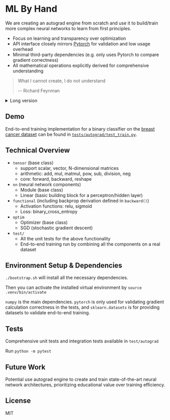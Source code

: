 # ML By Hand

We are creating an autograd engine from scratch and use it to build/train more complex neural networks to learn from first principles.

- Focus on learning and transparency over optimization
- API interface closely mirrors [Pytorch](https://github.com/pytorch/pytorch/tree/main) for validation and low usage overhead
- Minimal third-party dependencies (e.g. only uses Pytorch to compare gradient correctness)
- All mathematical operations explicitly derived for comprehensive understanding

> What I cannot create, I do not understand
> 
> -- Richard Feynman

<details>
  <summary>Long version</summary>

  **Autograd** ([wikipedia](https://en.wikipedia.org/wiki/Automatic_differentiation)) computes exact derivatives by tracking computations and applying the chain rule systematically. It enables efficient backpropagation in neural networks, allowing them to learn from errors and adjust parameters automatically.

  The primary motivation is to learn about neural networks from scratch and from first principles. There are many good ML libraries out there (e.g. Tensorflow, Pytorch, Scikit-learn, etc.) that are well-optimized and have a lot of features. But they often introduce lots of abstractions, which hides the underlying concepts and make it difficult to understand how they work. I believe, to better utilize those abstractions/libraries, we must first understand how everything works from ground up. This is the guiding princple for this project. All mathematical and calculus operations are explicitly derived in the code without abstraction. Also, debugging a neural network, especially the `backward()` implementations of various functions (e.g. loss, and activation), offers a rewarding learning experience.

  This project took inspiration from [Micrograd](https://github.com/karpathy/micrograd/tree/master), and kept the API interface as close as possible to [Pytorch](https://github.com/pytorch/pytorch/tree/main) to reduce extra usage overhead and utilize it to validate correctness.
</details>

## Demo
End-to-end training implementation for a binary classifier on the [breast cancer dataset](https://scikit-learn.org/stable/modules/generated/sklearn.datasets.load_breast_cancer.html) can be found in [`tests/autograd/test_train.py`](https://github.com/workofart/ml-by-hand/blob/c1156ee0c7a252484df1cd5234316a299e008b8b/test/autograd/test_train.py#L7-L66).

## Technical Overview
- `tensor` (base class)
  - support scalar, vector, N-dimensional matrices
  - arithmetic: add, mul, matmul, pow, sub, division, neg
  - core: forward, backward, reshape
- `nn` (neural network components)
  - Module (base class)
  - Linear (basic building block for a perceptron/hidden layer)
- `functional` (including backprop derivation defined in `backward()`)
  - Activation functions: relu, sigmoid
  - Loss: binary_cross_entropy
- `optim`
  - Optimizer (base class)
  - SGD (stochastic gradient descent)
- `test/`
  - All the unit tests for the above functionality
  - End-to-end training run by combining all the components on a real dataset

## Environment Setup & Dependencies
`./bootstrap.sh` will install all the necessary dependencies.

Then you can activate the installed virtual environment by `source .venv/bin/activate`

`numpy` is the main dependencies. `pytorch` is only used for validating gradient calculation correctness in the tests, and `sklearn.datasets` is for providing datasets to validate end-to-end training.

## Tests
Comprehensive unit tests and integration tests available in `test/autograd`

Run `python -m pytest`

## Future Work
Potential use autograd engine to create and train state-of-the-art neural network architectures, prioritizing educational value over training efficiency.

## License
MIT